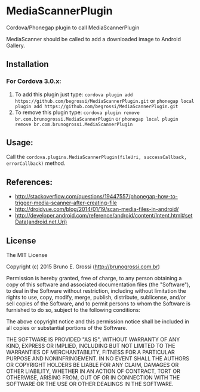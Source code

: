 # MediaScannerPlugin
Cordova/Phonegap plugin to call MediaScannerPlugin

MediaScanner should be called to add a downloaded image to Android Gallery.

Installation
------------

### For Cordova 3.0.x:

1. To add this plugin just type: `cordova plugin add https://github.com/begrossi/MediaScannerPlugin.git` or `phonegap local plugin add https://github.com/begrossi/MediaScannerPlugin.git`
2. To remove this plugin type: `cordova plugin remove br.com.brunogrossi.MediaScannerPlugin` or `phonegap local plugin remove br.com.brunogrossi.MediaScannerPlugin`


Usage:
------

Call the `cordova.plugins.MediaScannerPlugin(fileUri, successCallback, errorCallback)` method.


References:
-----------
* http://stackoverflow.com/questions/19447557/phonegap-how-to-trigger-media-scanner-after-creating-file
* http://droidyue.com/blog/2014/01/19/scan-media-files-in-android/
* http://developer.android.com/reference/android/content/Intent.html#setData(android.net.Uri)


License
-------

The MIT License

Copyright (c) 2015 Bruno E. Grossi (http://brunogrossi.com.br)

Permission is hereby granted, free of charge, to any person obtaining a copy of this software and associated documentation files (the "Software"), to deal in the Software without restriction, including without limitation the rights to use, copy, modify, merge, publish, distribute, sublicense, and/or sell copies of the Software, and to permit persons to whom the Software is furnished to do so, subject to the following conditions:

The above copyright notice and this permission notice shall be included in all copies or substantial portions of the Software.

THE SOFTWARE IS PROVIDED "AS IS", WITHOUT WARRANTY OF ANY KIND, EXPRESS OR IMPLIED, INCLUDING BUT NOT LIMITED TO THE WARRANTIES OF MERCHANTABILITY, FITNESS FOR A PARTICULAR PURPOSE AND NONINFRINGEMENT. IN NO EVENT SHALL THE AUTHORS OR COPYRIGHT HOLDERS BE LIABLE FOR ANY CLAIM, DAMAGES OR OTHER LIABILITY, WHETHER IN AN ACTION OF CONTRACT, TORT OR OTHERWISE, ARISING FROM, OUT OF OR IN CONNECTION WITH THE SOFTWARE OR THE USE OR OTHER DEALINGS IN THE SOFTWARE.